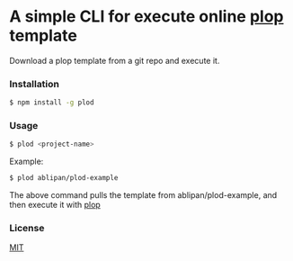 # A simple CLI for execute online [plop](https://plopjs.com/) template

Download a plop template from a git repo and execute it.

### Installation

```bash
$ npm install -g plod
```

### Usage

```bash
$ plod <project-name>
```

Example:

```bash
$ plod ablipan/plod-example
```

The above command pulls the template from ablipan/plod-example, and then execute it with [plop](https://plopjs.com/)

### License
[MIT](https://opensource.org/licenses/MIT)
